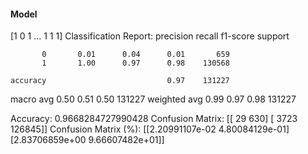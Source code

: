 #### Model
[1 0 1 ... 1 1 1]
Classification Report:
              precision    recall  f1-score   support

           0       0.01      0.04      0.01       659
           1       1.00      0.97      0.98    130568

    accuracy                           0.97    131227
   macro avg       0.50      0.51      0.50    131227
weighted avg       0.99      0.97      0.98    131227

Accuracy: 0.9668284727990428
Confusion Matrix:
[[    29    630]
 [  3723 126845]]
Confusion Matrix (%):
[[2.20991107e-02 4.80084129e-01]
 [2.83706859e+00 9.66607482e+01]]

